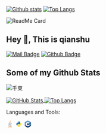 [![Github stats](https://github-readme-stats.vercel.app/api?username=YourUsername&show_icons=true&include_all_commits=true)](https://github.com/YourUsername/github-readme-stats)
[![Top Langs](https://github-readme-stats.vercel.app/api/top-langs/?username=YourUsername&layout=compact)](https://github.com/YourUsername/github-readme-stats)

![ReadMe Card](https://github-readme-stats.vercel.app/api/pin/?username=jinmuqianshu128&repo=jinmuqianshu128.github.io)


## Hey 👋, This is qianshu

[![Mail Badge](https://img.shields.io/badge/-11812109@mail.sustech.edu.cn-c14438?style=flat&logo=Gmail&logoColor=white&link=mailto:11812109@mail.sustech.edu.cn)](mailto:weizihao128@outlook.com.cn) [![Github Badge](https://img.shields.io/badge/-千束-grey?style=flat&logo=github&logoColor=white&link=https://github.com/jinmuqianshu128/)](https://www.github.com/jinmuqianshu128/)
## Some of my Github Stats
<p align=left> <img src=https://komarev.com/ghpvc/?username=jinmuqianshu128 alt=千束 /> </p>

<a href="https://github.com/jinmuqianshu128">
  <img align="center" alt="GitHub Stats" src="https://github-readme-stats.vercel.app/api?username=千束&show_icons=true&include_all_commits=true" />
</a>
<a href="https://github.com/jinmuqianshu128">
  <img align="center" alt="Top Langs" src="https://github-readme-stats.vercel.app/api/top-langs/?username=jinmuqianshu128&layout=compact" />
</a>

Languages and Tools:

<code><img height="20" src="https://raw.githubusercontent.com/github/explore/80688e429a7d4ef2fca1e82350fe8e3517d3494d/topics/java/java.png" alt="java"></code>
<code><img height="20" src="https://raw.githubusercontent.com/github/explore/80688e429a7d4ef2fca1e82350fe8e3517d3494d/topics/python/python.png" alt="python"></code>
<code><img height="20" src="https://raw.githubusercontent.com/github/explore/80688e429a7d4ef2fca1e82350fe8e3517d3494d/topics/cpp/cpp.png" alt="cpp"></code>


<!--
**Ryyyc/ryyyc** is a ✨ _special_ ✨ repository because its `README.md` (this file) appears on your GitHub profile.

Here are some ideas to get you started:

- 🔭 I’m currently working on ...
- 🌱 I’m currently learning ...
- 👯 I’m looking to collaborate on ...
- 🤔 I’m looking for help with ...
- 💬 Ask me about ...
- 📫 How to reach me: ...

